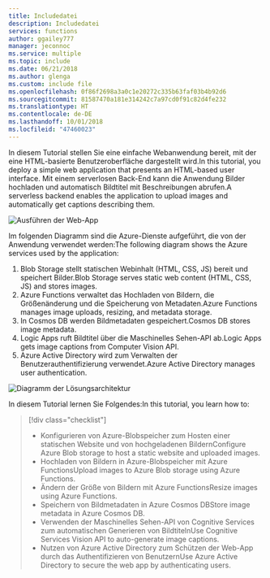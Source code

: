 ```yaml
---
title: Includedatei
description: Includedatei
services: functions
author: ggailey777
manager: jeconnoc
ms.service: multiple
ms.topic: include
ms.date: 06/21/2018
ms.author: glenga
ms.custom: include file
ms.openlocfilehash: 0f86f2698a3a0c1e20272c335b63faf03b4b92d6
ms.sourcegitcommit: 81587470a181e314242c7a97cd0f91c82d4fe232
ms.translationtype: HT
ms.contentlocale: de-DE
ms.lasthandoff: 10/01/2018
ms.locfileid: "47460023"
---
```

<span data-ttu-id="d0c40-103">In diesem Tutorial stellen Sie eine einfache Webanwendung bereit, mit der eine HTML-basierte Benutzeroberfläche dargestellt wird.</span><span class="sxs-lookup"><span data-stu-id="d0c40-103">In this tutorial, you deploy a simple web application that presents an HTML-based user interface.</span></span> <span data-ttu-id="d0c40-104">Mit einem serverlosen Back-End kann die Anwendung Bilder hochladen und automatisch Bildtitel mit Beschreibungen abrufen.</span><span class="sxs-lookup"><span data-stu-id="d0c40-104">A serverless backend enables the application to upload images and automatically get captions describing them.</span></span>

![Ausführen der Web-App](media/functions-first-serverless-web-app/0-app-screenshot-finished.png)

<span data-ttu-id="d0c40-106">Im folgenden Diagramm sind die Azure-Dienste aufgeführt, die von der Anwendung verwendet werden:</span><span class="sxs-lookup"><span data-stu-id="d0c40-106">The following diagram shows the Azure services used by the application:</span></span>

1. <span data-ttu-id="d0c40-107">Blob Storage stellt statischen Webinhalt (HTML, CSS, JS) bereit und speichert Bilder.</span><span class="sxs-lookup"><span data-stu-id="d0c40-107">Blob Storage serves static web content (HTML, CSS, JS) and stores images.</span></span>
2. <span data-ttu-id="d0c40-108">Azure Functions verwaltet das Hochladen von Bildern, die Größenänderung und die Speicherung von Metadaten.</span><span class="sxs-lookup"><span data-stu-id="d0c40-108">Azure Functions manages image uploads, resizing, and metadata storage.</span></span>
3. <span data-ttu-id="d0c40-109">In Cosmos DB werden Bildmetadaten gespeichert.</span><span class="sxs-lookup"><span data-stu-id="d0c40-109">Cosmos DB stores image metadata.</span></span>
4. <span data-ttu-id="d0c40-110">Logic Apps ruft Bildtitel über die Maschinelles Sehen-API ab.</span><span class="sxs-lookup"><span data-stu-id="d0c40-110">Logic Apps gets image captions from Computer Vision API.</span></span>
5. <span data-ttu-id="d0c40-111">Azure Active Directory wird zum Verwalten der Benutzerauthentifizierung verwendet.</span><span class="sxs-lookup"><span data-stu-id="d0c40-111">Azure Active Directory manages user authentication.</span></span>

![Diagramm der Lösungsarchitektur](media/functions-first-serverless-web-app/0-architecture.jpg)

<span data-ttu-id="d0c40-113">In diesem Tutorial lernen Sie Folgendes:</span><span class="sxs-lookup"><span data-stu-id="d0c40-113">In this tutorial, you learn how to:</span></span>
> [!div class="checklist"]
> * <span data-ttu-id="d0c40-114">Konfigurieren von Azure-Blobspeicher zum Hosten einer statischen Website und von hochgeladenen Bildern</span><span class="sxs-lookup"><span data-stu-id="d0c40-114">Configure Azure Blob storage to host a static website and uploaded images.</span></span>
> * <span data-ttu-id="d0c40-115">Hochladen von Bildern in Azure-Blobspeicher mit Azure Functions</span><span class="sxs-lookup"><span data-stu-id="d0c40-115">Upload images to Azure Blob storage using Azure Functions.</span></span>
> * <span data-ttu-id="d0c40-116">Ändern der Größe von Bildern mit Azure Functions</span><span class="sxs-lookup"><span data-stu-id="d0c40-116">Resize images using Azure Functions.</span></span>
> * <span data-ttu-id="d0c40-117">Speichern von Bildmetadaten in Azure Cosmos DB</span><span class="sxs-lookup"><span data-stu-id="d0c40-117">Store image metadata in Azure Cosmos DB.</span></span>
> * <span data-ttu-id="d0c40-118">Verwenden der Maschinelles Sehen-API von Cognitive Services zum automatischen Generieren von Bildtiteln</span><span class="sxs-lookup"><span data-stu-id="d0c40-118">Use Cognitive Services Vision API to auto-generate image captions.</span></span>
> * <span data-ttu-id="d0c40-119">Nutzen von Azure Active Directory zum Schützen der Web-App durch das Authentifizieren von Benutzern</span><span class="sxs-lookup"><span data-stu-id="d0c40-119">Use Azure Active Directory to secure the web app by authenticating users.</span></span>

